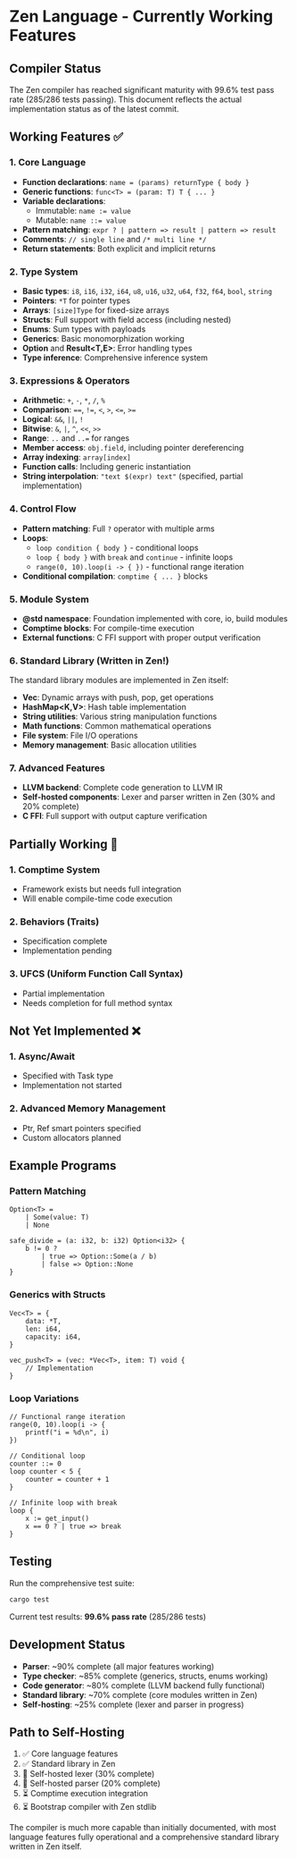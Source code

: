 # Zen Language - Currently Working Features

## Compiler Status
The Zen compiler has reached significant maturity with 99.6% test pass rate (285/286 tests passing). This document reflects the actual implementation status as of the latest commit.

## Working Features ✅

### 1. Core Language
- **Function declarations**: `name = (params) returnType { body }`
- **Generic functions**: `func<T> = (param: T) T { ... }`
- **Variable declarations**:
  - Immutable: `name := value`
  - Mutable: `name ::= value`
- **Pattern matching**: `expr ? | pattern => result | pattern => result`
- **Comments**: `// single line` and `/* multi line */`
- **Return statements**: Both explicit and implicit returns

### 2. Type System
- **Basic types**: `i8`, `i16`, `i32`, `i64`, `u8`, `u16`, `u32`, `u64`, `f32`, `f64`, `bool`, `string`
- **Pointers**: `*T` for pointer types
- **Arrays**: `[size]Type` for fixed-size arrays
- **Structs**: Full support with field access (including nested)
- **Enums**: Sum types with payloads
- **Generics**: Basic monomorphization working
- **Option<T>** and **Result<T,E>**: Error handling types
- **Type inference**: Comprehensive inference system

### 3. Expressions & Operators
- **Arithmetic**: `+`, `-`, `*`, `/`, `%`
- **Comparison**: `==`, `!=`, `<`, `>`, `<=`, `>=`
- **Logical**: `&&`, `||`, `!`
- **Bitwise**: `&`, `|`, `^`, `<<`, `>>`
- **Range**: `..` and `..=` for ranges
- **Member access**: `obj.field`, including pointer dereferencing
- **Array indexing**: `array[index]`
- **Function calls**: Including generic instantiation
- **String interpolation**: `"text $(expr) text"` (specified, partial implementation)

### 4. Control Flow
- **Pattern matching**: Full `?` operator with multiple arms
- **Loops**: 
  - `loop condition { body }` - conditional loops
  - `loop { body }` with `break` and `continue` - infinite loops
  - `range(0, 10).loop(i -> { })` - functional range iteration
- **Conditional compilation**: `comptime { ... }` blocks

### 5. Module System
- **@std namespace**: Foundation implemented with core, io, build modules
- **Comptime blocks**: For compile-time execution
- **External functions**: C FFI support with proper output verification

### 6. Standard Library (Written in Zen!)
The standard library modules are implemented in Zen itself:
- **Vec<T>**: Dynamic arrays with push, pop, get operations
- **HashMap<K,V>**: Hash table implementation
- **String utilities**: Various string manipulation functions
- **Math functions**: Common mathematical operations
- **File system**: File I/O operations
- **Memory management**: Basic allocation utilities

### 7. Advanced Features
- **LLVM backend**: Complete code generation to LLVM IR
- **Self-hosted components**: Lexer and parser written in Zen (30% and 20% complete)
- **C FFI**: Full support with output capture verification

## Partially Working 🚧

### 1. Comptime System
- Framework exists but needs full integration
- Will enable compile-time code execution

### 2. Behaviors (Traits)
- Specification complete
- Implementation pending

### 3. UFCS (Uniform Function Call Syntax)
- Partial implementation
- Needs completion for full method syntax

## Not Yet Implemented ❌

### 1. Async/Await
- Specified with Task<T> type
- Implementation not started

### 2. Advanced Memory Management
- Ptr<T>, Ref<T> smart pointers specified
- Custom allocators planned

## Example Programs

### Pattern Matching
```zen
Option<T> = 
    | Some(value: T)
    | None

safe_divide = (a: i32, b: i32) Option<i32> {
    b != 0 ? 
        | true => Option::Some(a / b)
        | false => Option::None
}
```

### Generics with Structs
```zen
Vec<T> = {
    data: *T,
    len: i64,
    capacity: i64,
}

vec_push<T> = (vec: *Vec<T>, item: T) void {
    // Implementation
}
```

### Loop Variations
```zen
// Functional range iteration
range(0, 10).loop(i -> {
    printf("i = %d\n", i)
})

// Conditional loop
counter ::= 0
loop counter < 5 {
    counter = counter + 1
}

// Infinite loop with break
loop {
    x := get_input()
    x == 0 ? | true => break
}
```

## Testing
Run the comprehensive test suite:
```bash
cargo test
```

Current test results: **99.6% pass rate** (285/286 tests)

## Development Status
- **Parser**: ~90% complete (all major features working)
- **Type checker**: ~85% complete (generics, structs, enums working)
- **Code generator**: ~80% complete (LLVM backend fully functional)
- **Standard library**: ~70% complete (core modules written in Zen)
- **Self-hosting**: ~25% complete (lexer and parser in progress)

## Path to Self-Hosting
1. ✅ Core language features
2. ✅ Standard library in Zen
3. 🚧 Self-hosted lexer (30% complete)
4. 🚧 Self-hosted parser (20% complete)
5. ⏳ Comptime execution integration
6. ⏳ Bootstrap compiler with Zen stdlib

The compiler is much more capable than initially documented, with most language features fully operational and a comprehensive standard library written in Zen itself.